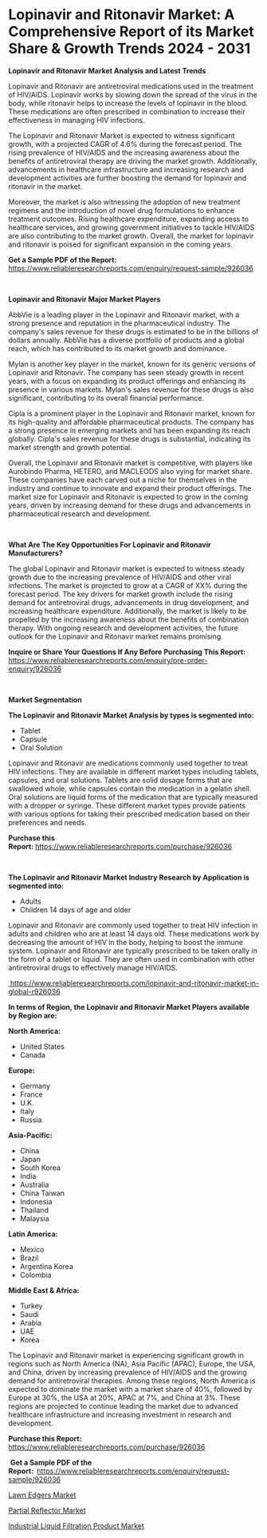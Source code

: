 <p><h1>Lopinavir and Ritonavir Market: A Comprehensive Report of its Market Share & Growth Trends 2024 - 2031</h1></p><p><strong>Lopinavir and Ritonavir Market Analysis and Latest Trends</strong></p>
<p><p>Lopinavir and Ritonavir are antiretroviral medications used in the treatment of HIV/AIDS. Lopinavir works by slowing down the spread of the virus in the body, while ritonavir helps to increase the levels of lopinavir in the blood. These medications are often prescribed in combination to increase their effectiveness in managing HIV infections.</p><p>The Lopinavir and Ritonavir Market is expected to witness significant growth, with a projected CAGR of 4.6% during the forecast period. The rising prevalence of HIV/AIDS and the increasing awareness about the benefits of antiretroviral therapy are driving the market growth. Additionally, advancements in healthcare infrastructure and increasing research and development activities are further boosting the demand for lopinavir and ritonavir in the market.</p><p>Moreover, the market is also witnessing the adoption of new treatment regimens and the introduction of novel drug formulations to enhance treatment outcomes. Rising healthcare expenditure, expanding access to healthcare services, and growing government initiatives to tackle HIV/AIDS are also contributing to the market growth. Overall, the market for lopinavir and ritonavir is poised for significant expansion in the coming years.</p></p>
<p><strong>Get a Sample PDF of the Report:&nbsp;</strong> <a href="https://www.reliableresearchreports.com/enquiry/request-sample/926036">https://www.reliableresearchreports.com/enquiry/request-sample/926036</a></p>
<p>&nbsp;</p>
<p><strong>Lopinavir and Ritonavir Major Market Players</strong></p>
<p><p>AbbVie is a leading player in the Lopinavir and Ritonavir market, with a strong presence and reputation in the pharmaceutical industry. The company's sales revenue for these drugs is estimated to be in the billions of dollars annually. AbbVie has a diverse portfolio of products and a global reach, which has contributed to its market growth and dominance.</p><p>Mylan is another key player in the market, known for its generic versions of Lopinavir and Ritonavir. The company has seen steady growth in recent years, with a focus on expanding its product offerings and enhancing its presence in various markets. Mylan's sales revenue for these drugs is also significant, contributing to its overall financial performance.</p><p>Cipla is a prominent player in the Lopinavir and Ritonavir market, known for its high-quality and affordable pharmaceutical products. The company has a strong presence in emerging markets and has been expanding its reach globally. Cipla's sales revenue for these drugs is substantial, indicating its market strength and growth potential.</p><p>Overall, the Lopinavir and Ritonavir market is competitive, with players like Aurobindo Pharma, HETERO, and MACLEODS also vying for market share. These companies have each carved out a niche for themselves in the industry and continue to innovate and expand their product offerings. The market size for Lopinavir and Ritonavir is expected to grow in the coming years, driven by increasing demand for these drugs and advancements in pharmaceutical research and development.</p></p>
<p>&nbsp;</p>
<p><strong>What Are The Key Opportunities For Lopinavir and Ritonavir Manufacturers?</strong></p>
<p><p>The global Lopinavir and Ritonavir market is expected to witness steady growth due to the increasing prevalence of HIV/AIDS and other viral infections. The market is projected to grow at a CAGR of XX% during the forecast period. The key drivers for market growth include the rising demand for antiretroviral drugs, advancements in drug development, and increasing healthcare expenditure. Additionally, the market is likely to be propelled by the increasing awareness about the benefits of combination therapy. With ongoing research and development activities, the future outlook for the Lopinavir and Ritonavir market remains promising.</p></p>
<p><strong>Inquire or Share Your Questions If Any Before Purchasing This Report:</strong> <a href="https://www.reliableresearchreports.com/enquiry/pre-order-enquiry/926036">https://www.reliableresearchreports.com/enquiry/pre-order-enquiry/926036</a></p>
<p>&nbsp;</p>
<p><strong>Market Segmentation</strong></p>
<p><strong>The Lopinavir and Ritonavir Market Analysis by types is segmented into:</strong></p>
<p><ul><li>Tablet</li><li>Capsule</li><li>Oral Solution</li></ul></p>
<p><p>Lopinavir and Ritonavir are medications commonly used together to treat HIV infections. They are available in different market types including tablets, capsules, and oral solutions. Tablets are solid dosage forms that are swallowed whole, while capsules contain the medication in a gelatin shell. Oral solutions are liquid forms of the medication that are typically measured with a dropper or syringe. These different market types provide patients with various options for taking their prescribed medication based on their preferences and needs.</p></p>
<p><strong>Purchase this Report:&nbsp;</strong><a href="https://www.reliableresearchreports.com/purchase/926036">https://www.reliableresearchreports.com/purchase/926036</a></p>
<p>&nbsp;</p>
<p><strong>The Lopinavir and Ritonavir Market Industry Research by Application is segmented into:</strong></p>
<p><ul><li>Adults</li><li>Children 14 days of age and older</li></ul></p>
<p><p>Lopinavir and Ritonavir are commonly used together to treat HIV infection in adults and children who are at least 14 days old. These medications work by decreasing the amount of HIV in the body, helping to boost the immune system. Lopinavir and Ritonavir are typically prescribed to be taken orally in the form of a tablet or liquid. They are often used in combination with other antiretroviral drugs to effectively manage HIV/AIDS.</p></p>
<p><a href="https://www.reliableresearchreports.com/lopinavir-and-ritonavir-market-in-global-r926036">&nbsp;https://www.reliableresearchreports.com/lopinavir-and-ritonavir-market-in-global-r926036</a></p>
<p><strong>In terms of Region, the Lopinavir and Ritonavir Market Players available by Region are:</strong></p>
<p>
    <p> <strong> North America: </strong>
        <ul>
            <li>United States</li>
            <li>Canada</li>
        </ul>
        </p> 
    <p> <strong> Europe: </strong>
        <ul>
            <li>Germany</li>
            <li>France</li>
            <li>U.K.</li>
            <li>Italy</li>
            <li>Russia</li>
        </ul>
        </p> 
    <p> <strong> Asia-Pacific: </strong>
        <ul>
            <li>China</li>
            <li>Japan</li>
            <li>South Korea</li>
            <li>India</li>
            <li>Australia</li>
            <li>China Taiwan</li>
            <li>Indonesia</li>
            <li>Thailand</li>
            <li>Malaysia</li>
        </ul>
        </p> 
    <p> <strong> Latin America: </strong>
        <ul>
            <li>Mexico</li>
            <li>Brazil</li>
            <li>Argentina Korea</li>
            <li>Colombia</li>
        </ul>
        </p> 
    <p> <strong> Middle East & Africa: </strong>
        <ul>
            <li>Turkey</li>
            <li>Saudi</li>
            <li>Arabia</li>
            <li>UAE</li>
            <li>Korea</li>
        </ul>
    </p>
    </p>
<p><p>The Lopinavir and Ritonavir market is experiencing significant growth in regions such as North America (NA), Asia Pacific (APAC), Europe, the USA, and China, driven by increasing prevalence of HIV/AIDS and the growing demand for antiretroviral therapies. Among these regions, North America is expected to dominate the market with a market share of 40%, followed by Europe at 30%, the USA at 20%, APAC at 7%, and China at 3%. These regions are projected to continue leading the market due to advanced healthcare infrastructure and increasing investment in research and development.</p></p>
<p><strong>Purchase this Report: </strong><a href="https://www.reliableresearchreports.com/purchase/926036">https://www.reliableresearchreports.com/purchase/926036</a></p>
<p>&nbsp;<strong>Get a Sample PDF of the Report:&nbsp;&nbsp;</strong><a href="https://www.reliableresearchreports.com/enquiry/request-sample/926036">https://www.reliableresearchreports.com/enquiry/request-sample/926036</a></p>
<p><strong></strong></p>
<p><p><a href="https://www.linkedin.com/pulse/lawn-edgers-market-size-trends-complete-industry-overview-2024-rnspf">Lawn Edgers Market</a></p><p><a href="https://www.linkedin.com/pulse/partial-reflector-market-exploring-share-trends-future-growth-oitze">Partial Reflector Market</a></p><p><a href="https://issuu.com/reportprime-2/docs/industrial-liquid-filtration-product-market-size-2">Industrial Liquid Filtration Product Market</a></p></p>